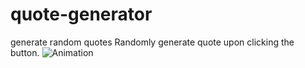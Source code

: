 # quote-generator
generate random quotes
Randomly generate quote upon clicking the button.
![Animation](https://user-images.githubusercontent.com/100749058/156301114-1c59a757-1c6c-47f1-8b81-ec7324460ec3.gif)
